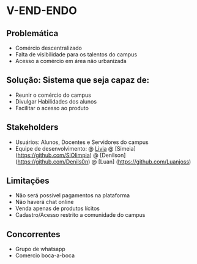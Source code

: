 # V-END-ENDO


## Problemática

- Comércio descentralizado
- Falta de visibilidade para os talentos do campus
- Acesso a comércio em área não urbanizada

## Solução: Sistema que seja capaz de:

- Reunir o comércio do campus
- Divulgar Habilidades dos alunos
- Facilitar o acesso ao produto

## Stakeholders

- Usuários: Alunos, Docentes e Servidores do campus
- Equipe de desenvolvimento:
@ [Livia](https://github.com/liviasab)
@ [Simeia] (https://github.com/SiOlimpia)
@ [Denilson] (https://github.com/Denils0n)
@ [Luan] (https://github.com/Luanjoss)

## Limitações

- Não será possível pagamentos na plataforma
- Não haverá chat online
- Venda apenas de produtos lícitos
- Cadastro/Acesso restrito a comunidade do campus

## Concorrentes

- Grupo de whatsapp
- Comercio boca-a-boca


